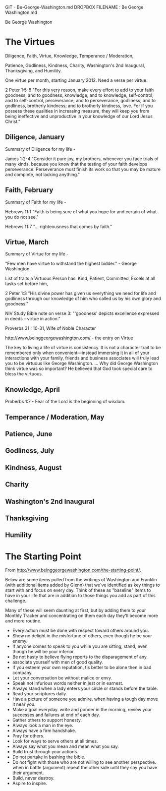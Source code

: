 GIT - Be-George-Washington.md
DROPBOX FILENAME : Be George Washington.md


Be George Washington

# The Virtues #

Diligence, Faith, Virtue, Knowledge, Temperance / Moderation, 

Patience, Godliness, Kindness, Charity, Washington's 2nd Inaugural, Thanksgiving, and Humility.

One virtue per month, starting January 2012. Need a verse per virtue.

2 Peter 1:5-8 "For this very reason, make every effort to add to your faith goodness; and to goodness, knowledge; and to knowledge, self-control; and to self-control, perseverance; and to perseverance, godliness; and to godliness, brotherly kindness; and to brotherly kindness, love. For if you possess these qualities in increasing measure, they will keep you from being ineffective and unproductive in your knowledge of our Lord Jesus Christ."

## Diligence, January ##

Summary of Diligence for my life - 

James 1:2-4 "Consider it pure joy, my brothers, whenever you face trials of many kinds, because you know that the testing of your faith develops perseverance. Perseverance must finish its work so that you may be mature and complete, not lacking anything."

## Faith, February ##

Summary of Faith for my life - 

Hebrews 11:1 "Faith is being sure of what you hope for and certain of what you do not see."

Hebrews 11:7 "... righteousness that comes by faith."

## Virtue, March ##

Summary of Virtue for my life - 

"Few men have virtue to withstand the highest bidder." - George Washington

List of traits a Virtuous Person has:
Kind, Patient, Committed, Excels at all tasks set before him, 

2 Peter 1:3 "His divine power has given us everything we need for life and godliness through our knowledge of him who called us by his own glory and goodness."

NIV Study Bible note on verse 3: "'goodness' depicts excellence expressed in deeds - virtue in action."

Proverbs 31 : 10-31, Wife of Noble Character

http://www.beinggeorgewashington.com/ - the entry on Virtue 

The key to living a life of virtue is consistency. It is not a character trait to be remembered only when convenient—instead immersing it in all of your interactions with your family, friends and business associates will truly lead you to be virtuous like George Washington.
...
Why did George Washington think virtue was so important? He believed that God took special care to bless the virtuous.

## Knowledge, April ##

Proberbs 1:7 - Fear of the Lord is the beginning of wisdom.



## Temperance / Moderation, May ##


## Patience, June ##


## Godliness, July ##


## Kindness, August #

## Charity #

## Washington's 2nd Inaugural #

## Thanksgiving #

## Humility #

# The Starting Point #

From <http://www.beinggeorgewashington.com/the-starting-point/>.

Below are some items pulled from the writings of Washington and Franklin (with additional items added by Glenn) that we've identified as key things to start with and focus on every day. Think of these as "baseline" items to have in your life that are in addition to those things you add as part of this challenge.

Many of these will seem daunting at first, but by adding them to your Monthly Tracker and concentrating on them each day they'll become more and more routine.

* Every action must be done with respect toward others around you.
* Show no delight in the misfortune of others, even though he be your enemy.
* If anyone comes to speak to you while you are sitting, stand, even though he will be your inferior.
* Be not hasty to believe flying reports to the disparagement of any.
* associate yourself with men of good quality.
* If you esteem your own reputation, tis better to be alone then in bad company.
* Let your conversation be without malice or envy.
* Speak not infurious words neither in jest or in earnest.
* Always stand when a lady enters your circle or stands before the table.
* Read your scriptures daily.
* Have a picture of someone you admire. when having a tough day move it near you.
* Make a goal everyday. write and ponder in the morning, review your successes and failures at end of each day.
* Gather others to support honesty.
* Always look a man in the eye.
* Always have a firm handshake.
* Pray for others.
* Look for ways to serve others at all times.
* Always say what you mean and mean what you say.
* Build trust through your actions.
* Do not partake in bashing the bible.
* Do not fight with those who are not willing to see another perspective. when in battle (argument) repeat the other side until they say you have their argument.
* Build, never destroy.
* Aspire to inspire.
